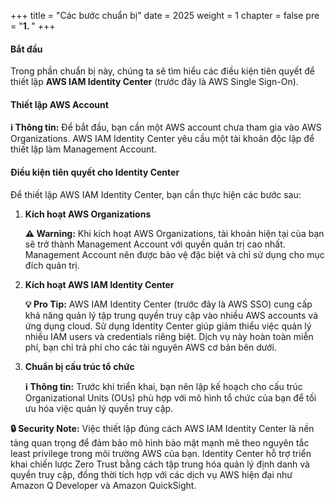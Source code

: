 +++
title = "Các bước chuẩn bị"
date = 2025
weight = 1
chapter = false
pre = "<b>1. </b>"
+++

#### Bắt đầu

Trong phần chuẩn bị này, chúng ta sẽ tìm hiểu các điều kiện tiên quyết để thiết lập **AWS IAM Identity Center** (trước đây là AWS Single Sign-On).

#### Thiết lập AWS Account

**ℹ️ Thông tin:** Để bắt đầu, bạn cần một AWS account chưa tham gia vào AWS Organizations. AWS IAM Identity Center yêu cầu một tài khoản độc lập để thiết lập làm Management Account.

#### Điều kiện tiên quyết cho Identity Center

Để thiết lập AWS IAM Identity Center, bạn cần thực hiện các bước sau:

1. **Kích hoạt AWS Organizations**
   
   **⚠️ Warning:** Khi kích hoạt AWS Organizations, tài khoản hiện tại của bạn sẽ trở thành Management Account với quyền quản trị cao nhất. Management Account nên được bảo vệ đặc biệt và chỉ sử dụng cho mục đích quản trị.

2. **Kích hoạt AWS IAM Identity Center**
   
   **💡 Pro Tip:** AWS IAM Identity Center (trước đây là AWS SSO) cung cấp khả năng quản lý tập trung quyền truy cập vào nhiều AWS accounts và ứng dụng cloud. Sử dụng Identity Center giúp giảm thiểu việc quản lý nhiều IAM users và credentials riêng biệt. Dịch vụ này hoàn toàn miễn phí, bạn chỉ trả phí cho các tài nguyên AWS cơ bản bên dưới.

3. **Chuẩn bị cấu trúc tổ chức**
   
   **ℹ️ Thông tin:** Trước khi triển khai, bạn nên lập kế hoạch cho cấu trúc Organizational Units (OUs) phù hợp với mô hình tổ chức của bạn để tối ưu hóa việc quản lý quyền truy cập.

**🔒 Security Note:** Việc thiết lập đúng cách AWS IAM Identity Center là nền tảng quan trọng để đảm bảo mô hình bảo mật mạnh mẽ theo nguyên tắc least privilege trong môi trường AWS của bạn. Identity Center hỗ trợ triển khai chiến lược Zero Trust bằng cách tập trung hóa quản lý định danh và quyền truy cập, đồng thời tích hợp với các dịch vụ AWS hiện đại như Amazon Q Developer và Amazon QuickSight.